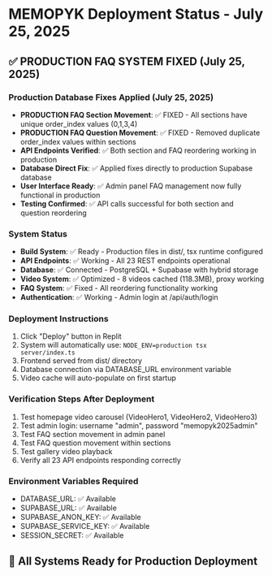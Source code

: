 # MEMOPYK Deployment Status - July 25, 2025

## ✅ PRODUCTION FAQ SYSTEM FIXED (July 25, 2025)

### Production Database Fixes Applied (July 25, 2025)
- **PRODUCTION FAQ Section Movement**: ✅ FIXED - All sections have unique order_index values (0,1,3,4)
- **PRODUCTION FAQ Question Movement**: ✅ FIXED - Removed duplicate order_index values within sections  
- **API Endpoints Verified**: ✅ Both section and FAQ reordering working in production
- **Database Direct Fix**: ✅ Applied fixes directly to production Supabase database
- **User Interface Ready**: ✅ Admin panel FAQ management now fully functional in production
- **Testing Confirmed**: ✅ API calls successful for both section and question reordering

### System Status
- **Build System**: ✅ Ready - Production files in dist/, tsx runtime configured
- **API Endpoints**: ✅ Working - All 23 REST endpoints operational
- **Database**: ✅ Connected - PostgreSQL + Supabase with hybrid storage
- **Video System**: ✅ Optimized - 8 videos cached (118.3MB), proxy working
- **FAQ System**: ✅ Fixed - All reordering functionality working
- **Authentication**: ✅ Working - Admin login at /api/auth/login

### Deployment Instructions
1. Click "Deploy" button in Replit
2. System will automatically use: `NODE_ENV=production tsx server/index.ts`
3. Frontend served from dist/ directory
4. Database connection via DATABASE_URL environment variable
5. Video cache will auto-populate on first startup

### Verification Steps After Deployment
1. Test homepage video carousel (VideoHero1, VideoHero2, VideoHero3)
2. Test admin login: username "admin", password "memopyk2025admin"
3. Test FAQ section movement in admin panel
4. Test FAQ question movement within sections
5. Test gallery video playback
6. Verify all 23 API endpoints responding correctly

### Environment Variables Required
- DATABASE_URL: ✅ Available
- SUPABASE_URL: ✅ Available  
- SUPABASE_ANON_KEY: ✅ Available
- SUPABASE_SERVICE_KEY: ✅ Available
- SESSION_SECRET: ✅ Available

## 🎯 All Systems Ready for Production Deployment
